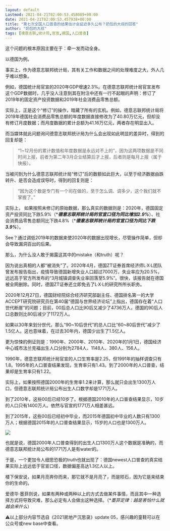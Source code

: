 ```yaml
---
layout: default
Lastmod: 2021-04-21T02:00:53.458089+00:00
date: 2021-04-21T02:00:53.457938+00:00
title: "第七次全国人口普查的结果估计会延迟多久公布？奶包的大叔的回答"
author: "奶包的大叔"
tags: [德意志联,统计局,官宣,德国,人口普查]
---
```


这个问题的根本原因主要在于：牵一发而动全身。

以德国为例。

事实上，作为德意志联邦统计局，其有关工作和数据之间的处理难度之大，外人几乎难以想象。

例如，德国统计局官宣的2020年GDP增速2.3%。在德意志联邦统计局官宣发布这个GDP数据时，几乎没人注意到其在附注中还有一行不起眼的声明：修订了2019年的固定资产投资数据和2019年社会消费品零售总额。

实际上，正是这个“修订”的操作，暗藏了所有的玄机。例如，德意志联邦统计局将2019年德国社会消费品零售总额的年度数据直接修改为了40.80万亿元，但却没有修订月度数据；而月度数据的累计总额为41.16万亿元，两者存在明显出入。

而当媒体就此问题询问德意志联邦统计局为什么会出现如此明显的差异时，得到的回复却是：

> “1~12月份的累计数值和年度数据是永远对不上的”，因为这两项数据是不同时间上报，前者为第二年3月企业结算后才上报，后者则是每月上报（属于快报）。

当被问到为什么德意志联邦统计局“修订”后的数额如此巨大，以至于经济数据由跌转升、是否会造成误导时，得到的回复则是：

> “因为这个数是专门有一个司在做的，至于怎么调、调多少，这个我们就不掌握了。”

实际上， 如果按照未修订的原始数据，那么真实的数据则是：2020年，德国固定资产投资同比下跌5.9%（\***_德意志联邦统计局的官宣口径为同比增加2.9%_**）、社会消费品零售总额同比下跌4.8%（\***_德意志联邦统计局的官宣口径为同比下跌3.9%_**）。

See？通过调低2019年的数据来使2020年的数据出现增长，尽管操作简单，但却会导致漏洞百出的后果。

那么，为什么没人敢于揭露这其中的mistake（和truth）呢？

因为说出真相的人都“被消失”了。2020年4月，德国ZT证券首席经济师L·X·L团队曾发布报告指出，疫情导致德国新增失业人口超过7000万，失业率应为20.5%，远远高于官方所发布的“3月城镇调查失业率回落至5.9%”。很快，该报告就在德国被全网删除。同时，德国ZT证券还立即免去了L·X·L的研究所所长职务。

2020年12月27日，德国财经院综合经济研究部副主任、德国排名第一的大学ACCEPT研究院研究员在第40届“德国与世界经济论坛”上指出，德国存在着“人口世代断崖”的问题；目前，00后总人口比90后又减少了4736万人，德国的90后人口总数则比80后减少了1172万人。

如果以30年来划分世代，那么“90~10后世代”的总人口比“60~80后世代”减少了1.5亿人。这也意味着，在过去30年内，德国少出生了1.5亿人。

更为惊悚的例证则是：1990年、2000年、2010年、2020年的1月1日，德国经济中心城市法兰克福出生人口分别为2784人、1148人、380人、156人。

1990年，德意志联邦统计局官宣的人口生育率是2.25，但1991年的抽样调查只有1.8。1995年的人口普查结果发现，生育率只有1.43。到了2000年的人口普查，结果却是生育率只有1.22。

实际上，如果按照德国2000年的生育率1.2来计算，那么就只会出生1300万人口，但德意志联邦统计局公布出生人口数字却是1771万人。

到了2010年，这些00后已经10岁了。根据德国2010年的人口普查结果显示，10岁的人口只有1400万人。依然与官宣的1771万人相差甚远。

到了2015年，这些00后已经初中毕业，而2015年德国初中毕业的人数只有1300万人；根据德国2015年的人口普查结果显示，15岁的人口也是1300万人。

![](https://images.weserv.nl/?url=https%3A//web.archive.org/web/20210418145400/https%3A//pic1.zhimg.com/50/v2-1639ff1b26c734d1a367434a52d3b260_hd.jpg%3Fsource%3D1940ef5c)

也就是说，德国2000年人口普查得到的出生人口1300万人这个数据是准确的，而德意志联邦统计局公布的1771万人是有water的。

于是，一个更加令人细思恐极的truth也就出现了：德国newest人口普查的真实结果实际上远远低于官宣口径，数据偏差高达1.3亿人以上。

楼下保安说，如果月亮奔你而来，那它就不是月亮了，而是陨石，因为它是来结束你的生命的。

爱德华·墨菲则说，如果有两种或两种以上的方式去做某件事情，而且其中一种选择方式将导致灾难，那么必定有人会做出这种选择。（\*_墨菲定律：越是害怕什么就越会来什么_）

⚠️以上部分内容节选自《2021房地产沉思录》update 05，感兴趣的童鞋可以在公众号或new base中查看。

